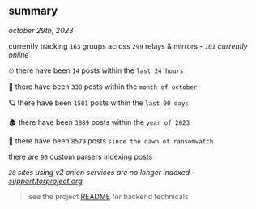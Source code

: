
## summary
_october 29th, 2023_

currently tracking `163` groups across `299` relays & mirrors - _`101` currently online_

⏲ there have been `14` posts within the `last 24 hours`

🦈 there have been `338` posts within the `month of october`

🪐 there have been `1501` posts within the `last 90 days`

🏚 there have been `3889` posts within the `year of 2023`

🦕 there have been `8579` posts `since the dawn of ransomwatch`

there are `96` custom parsers indexing posts

_`20` sites using v2 onion services are no longer indexed - [support.torproject.org](https://support.torproject.org/onionservices/v2-deprecation/)_

> see the project [README](https://github.com/joshhighet/ransomwatch#ransomwatch--) for backend technicals
